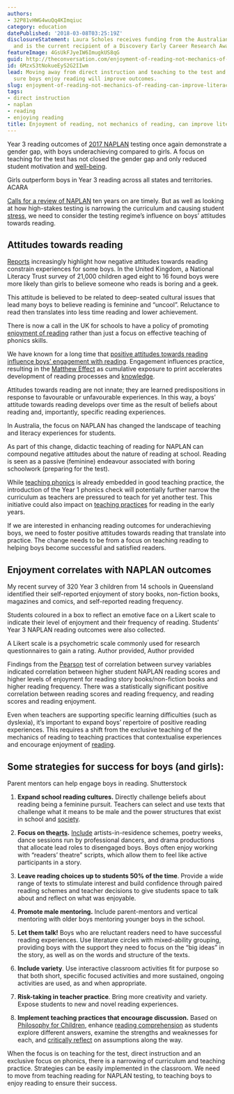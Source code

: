 ```yaml
---
authors:
- 32P81vHWG4wuQq4KImqiuc
category: education
datePublished: '2018-03-08T03:25:19Z'
disclosureStatement: Laura Scholes receives funding from the Australian Research Council
  and is the current recipient of a Discovery Early Career Research Award (DECRA).
featureImage: 4GsUkFJyeIW6ImugkUS8qG
guid: http://theconversation.com/enjoyment-of-reading-not-mechanics-of-reading-can-improve-literacy-for-boys-91321
id: 6MzxS3tNokueEyS2G2IIwm
lead: Moving away from direct instruction and teaching to the test and towards making
  sure boys enjoy reading will improve outcomes.
slug: enjoyment-of-reading-not-mechanics-of-reading-can-improve-literacy-for-boys
tags:
- direct instruction
- naplan
- reading
- enjoying reading
title: Enjoyment of reading, not mechanics of reading, can improve literacy for boys
---
```

Year 3 reading outcomes of [2017 NAPLAN](http://www.nap.edu.au/docs/default-source/default-document-library/naplan-national-report-2017_final_04dec2017.pdf?sfvrsn=0) testing once again demonstrate a gender gap, with boys underachieving compared to girls. A focus on teaching for the test has not closed the gender gap and only reduced student motivation and [well-being](http://www.uws.edu.au/__data/assets/pdf_file/0008/276191/High_Stakes_Testing_Literature_Review.pdf).

Girls outperform boys in Year 3 reading across all states and territories. ACARA

[Calls for a review of NAPLAN](http://www.abc.net.au/news/2018-03-07/naplan-call-review-after-report-reveals-no-change-in-decade/9519840) ten years on are timely. But as well as looking at how high-stakes testing is narrowing the curriculum and causing student [stress](https://au.educationhq.com/news/45994/experts-slam-naplan-call-for-federal-review/#), we need to consider the testing regime’s influence on boys’ attitudes towards reading. 


## Attitudes towards reading

[Reports](https://literacytrust.org.uk/policy-and-campaigns/all-party-parliamentary-group-literacy/boys-reading-commission/) increasingly highlight how negative attitudes towards reading constrain experiences for some boys. In the United Kingdom, a National Literacy Trust survey of 21,000 children aged eight to 16 found boys were more likely than girls to believe someone who reads is boring and a geek. 

This attitude is believed to be related to deep-seated cultural issues that lead many boys to believe reading is feminine and “uncool”. Reluctance to read then translates into less time reading and lower achievement. 

There is now a call in the UK for schools to have a policy of promoting [enjoyment of reading](https://www.gov.uk/government/uploads/system/uploads/attachment_data/file/181204/110118.pdf) rather than just a focus on effective teaching of phonics skills. 

We have known for a long time that [positive attitudes towards reading influence boys’ engagement with reading](http://onlinelibrary.wiley.com/wol1/doi/10.1002/rrq.021/abstract). Engagement influences practice, resulting in the [Matthew Effect](https://www.psychologytoday.com/files/u81/Stanovich__1986_.pdf) as cumulative exposure to print accelerates development of reading processes and [knowledge](https://static1.squarespace.com/static/5731ee0840261d67c7155483/t/576c4c4cb8a79bcb10fe8251/1466715218324/Cunningham+and+Stanovich_Early+reading+acquisition+and+its+relation+to+reading+experience+and+ability+10+years+later_1998.pdf).

Attitudes towards reading are not innate; they are learned predispositions in response to favourable or unfavourable experiences. In this way, a boys’ attitude towards reading develops over time as the result of beliefs about reading and, importantly, specific reading experiences. 

In Australia, the focus on NAPLAN has changed the landscape of teaching and literacy experiences for students. 

As part of this change, didactic teaching of reading for NAPLAN can compound negative attitudes about the nature of reading at school. Reading is seen as a passive (feminine) endeavour associated with boring schoolwork (preparing for the test). 

While [teaching phonics](http://www.aare.edu.au/blog/?p=2733) is already embedded in good teaching practice, the introduction of the Year 1 phonics check will potentially further narrow the curriculum as teachers are pressured to teach for yet another test. This initiative could also impact on [teaching practices](https://www.theage.com.au/national/victoria/literacy-wars-the-proposed-reading-test-dividing-schools-20170819-gxzu7d.html) for reading in the early years. 


If we are interested in enhancing reading outcomes for underachieving boys, we need to foster positive attitudes towards reading that translate into practice. The change needs to be from a focus on teaching reading to helping boys become successful and satisfied readers.

## Enjoyment correlates with NAPLAN outcomes

My recent survey of 320 Year 3 children from 14 schools in Queensland identified their self-reported enjoyment of story books, non-fiction books, magazines and comics, and self-reported reading frequency. 

Students coloured in a box to reflect an emotive face on a Likert scale to indicate their level of enjoyment and their frequency of reading. Students’ Year 3 NAPLAN reading outcomes were also collected.

A Likert scale is a psychometric scale commonly used for research questionnaires to gain a rating. Author provided, Author provided

Findings from the [Pearson](https://www.discoveringstatistics.com/) test of correlation between survey variables indicated correlation between higher student NAPLAN reading scores and higher levels of enjoyment for reading story books/non-fiction books and higher reading frequency. There was a statistically significant positive correlation between reading scores and reading frequency, and reading scores and reading enjoyment.

Even when teachers are supporting specific learning difficulties (such as dyslexia), it’s important to expand boys’ repertoire of positive reading experiences. This requires a shift from the exclusive teaching of the mechanics of reading to teaching practices that contextualise experiences and encourage enjoyment of [reading](http://dera.ioe.ac.uk/5400/1/RR636.pdf). 

## Some strategies for success for boys (and girls):

Parent mentors can help engage boys in reading. Shutterstock

  1. **Expand school reading cultures.** Directly challenge beliefs about reading being a feminine pursuit. Teachers can select and use texts that challenge what it means to be male and the power structures that exist in school and [society](https://globalconversationsinliteracy.files.wordpress.com/2012/05/piazza-criticallyrdgtexts.pdf). 

  2. **Focus on the[arts](https://core.ac.uk/display/15151072).** [Include](http://dera.ioe.ac.uk/5400/1/RR636.pdf) artists-in-residence schemes, poetry weeks, dance sessions run by professional dancers, and drama productions that allocate lead roles to disengaged boys. Boys often enjoy working with “readers’ theatre” scripts, which allow them to feel like active participants in a story. 

  3. **Leave reading choices up to students 50% of the time**. Provide a wide range of texts to stimulate interest and build confidence through paired reading schemes and teacher decisions to give students space to talk about and reflect on what was enjoyable. 

  4. **Promote male mentoring.** Include parent-mentors and vertical mentoring with older boys mentoring younger boys in the school. 

  5. **Let them talk!** Boys who are reluctant readers need to have successful reading experiences. Use literature circles with mixed-ability grouping, providing boys with the support they need to focus on the “big ideas” in the story, as well as on the words and structure of the texts.

  6. **Include variety**. Use interactive classroom activities fit for purpose so that both short, specific focused activities and more sustained, ongoing activities are used, as and when appropriate. 

  7. **Risk-taking in teacher practice**. Bring more creativity and variety. Expose students to new and novel reading experiences. 

  8. **Implement teaching practices that encourage discussion.** Based on [Philosophy for Children](http://www.philosophy4children.co.uk/home/p4c/), enhance [reading comprehension](https://www.tandfonline.com/doi/abs/10.1080/0270271820030306) as students explore different answers, examine the strengths and weaknesses for each, and [critically reflect](https://theconversation.com/want-to-improve-naplan-scores-teach-children-philosophy-64536) on assumptions along the way. 





When the focus is on teaching for the test, direct instruction and an exclusive focus on phonics, there is a narrowing of curriculum and teaching practice. Strategies can be easily implemented in the classroom. We need to move from teaching reading for NAPLAN testing, to teaching boys to enjoy reading to ensure their success.